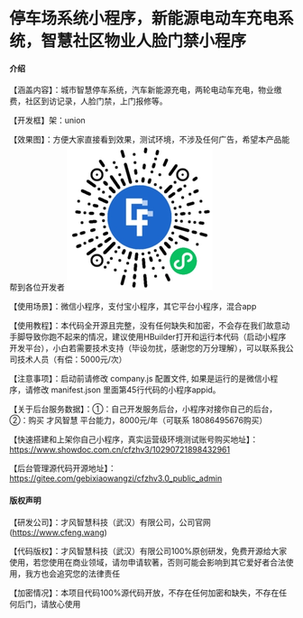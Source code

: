 # 停车场系统小程序，新能源电动车充电系统，智慧社区物业人脸门禁小程序

#### 介绍
【涵盖内容】：城市智慧停车系统，汽车新能源充电，两轮电动车充电，物业缴费，社区到访记录，人脸门禁，上门报修等。

【开发框】架：union

【效果图】：方便大家直接看到效果，测试环境，不涉及任何广告，希望本产品能帮到各位开发者
![输入图片说明](8324125faa64476446ee157fde9ecb5.jpg)

【使用场景】：微信小程序，支付宝小程序，其它平台小程序，混合app

【使用教程】：本代码全开源且完整，没有任何缺失和加密，不会存在我们故意动手脚导致你跑不起来的情况，建议使用HBuilder打开和运行本代码（启动小程序开发平台），小白若需要技术支持（毕设勿扰，感谢您的万分理解），可以联系我公司技术人员（有偿：5000元/次）

【注意事项】：启动前请修改  company.js 配置文件, 如果是运行的是微信小程序，请修改 manifest.json 里面第45行代码的小程序appid。

【关于后台服务数据】：①：自己开发服务后台，小程序对接你自己的后台，②：购买 才风智慧 平台能力，8000元/年（可联系 18086495676购买）

【快速搭建和上架你自己小程序，真实运营级环境测试账号购买地址】：https://www.showdoc.com.cn/cfzhv3/10290721898432961

【后台管理源代码开源地址】：https://gitee.com/gebixiaowangzi/cfzhv3.0_public_admin

#### 版权声明

 【研发公司】：才风智慧科技（武汉）有限公司，公司官网(https://www.cfeng.wang)

 【代码版权】：才风智慧科技（武汉）有限公司100%原创研发，免费开源给大家使用，若您使用在商业领域，请勿申请软著，否则可能会影响到其它爱好者合法使用，我方也会追究您的法律责任

 【加密情况】：本项目代码100%源代码开放，不存在任何加密和缺失，不存在任何后门，请放心使用

